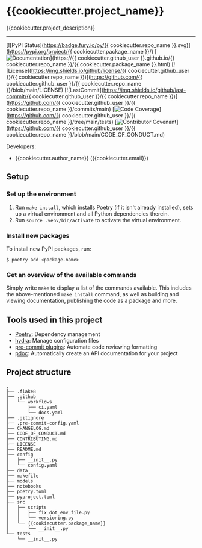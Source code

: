 # {{cookiecutter.project_name}}

{{cookiecutter.project_description}}

______________________________________________________________________
[![PyPI Status](https://badge.fury.io/py/{{ cookiecutter.repo_name }}.svg)](https://pypi.org/project/{{ cookiecutter.package_name }}/)
[![Documentation](https://img.shields.io/badge/docs-passing-green)](https://{{ cookiecutter.github_user }}.github.io/{{ cookiecutter.repo_name }}/{{ cookiecutter.package_name }}.html)
[![License](https://img.shields.io/github/license/{{ cookiecutter.github_user }}/{{ cookiecutter.repo_name }})](https://github.com/{{ cookiecutter.github_user }}/{{ cookiecutter.repo_name }}/blob/main/LICENSE)
[![LastCommit](https://img.shields.io/github/last-commit/{{ cookiecutter.github_user }}/{{ cookiecutter.repo_name }})](https://github.com/{{ cookiecutter.github_user }}/{{ cookiecutter.repo_name }}/commits/main)
[![Code Coverage](https://img.shields.io/badge/Coverage-0%25-red.svg)](https://github.com/{{ cookiecutter.github_user }}/{{ cookiecutter.repo_name }}/tree/main/tests)
[![Contributor Covenant](https://img.shields.io/badge/Contributor%20Covenant-2.0-4baaaa.svg)](https://github.com/{{ cookiecutter.github_user }}/{{ cookiecutter.repo_name }}/blob/main/CODE_OF_CONDUCT.md)


Developers:

- {{cookiecutter.author_name}} ({{cookiecutter.email}})


## Setup

### Set up the environment

1. Run `make install`, which installs Poetry (if it isn't already installed), sets up a virtual environment and all Python dependencies therein.
2. Run `source .venv/bin/activate` to activate the virtual environment.

### Install new packages

To install new PyPI packages, run:

```
$ poetry add <package-name>
```

### Get an overview of the available commands

Simply write `make` to display a list of the commands available. This includes the
above-mentioned `make install` command, as well as building and viewing documentation,
publishing the code as a package and more.


## Tools used in this project
* [Poetry](https://towardsdatascience.com/how-to-effortlessly-publish-your-python-package-to-pypi-using-poetry-44b305362f9f): Dependency management
* [hydra](https://hydra.cc/): Manage configuration files
* [pre-commit plugins](https://pre-commit.com/): Automate code reviewing formatting
* [pdoc](https://github.com/pdoc3/pdoc): Automatically create an API documentation for your project


## Project structure
```
.
├── .flake8
├── .github
│   └── workflows
│       ├── ci.yaml
│       └── docs.yaml
├── .gitignore
├── .pre-commit-config.yaml
├── CHANGELOG.md
├── CODE_OF_CONDUCT.md
├── CONTRIBUTING.md
├── LICENSE
├── README.md
├── config
│   ├── __init__.py
│   └── config.yaml
├── data
├── makefile
├── models
├── notebooks
├── poetry.toml
├── pyproject.toml
├── src
│   ├── scripts
│   │   ├── fix_dot_env_file.py
│   │   └── versioning.py
│   └── {{cookiecutter.package_name}}
│       └── __init__.py
└── tests
    └── __init__.py
```
